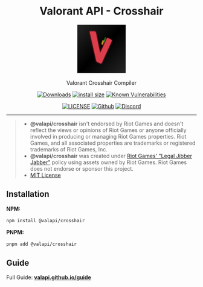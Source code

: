 [githubrepo_image]: https://github.com/valapi/.github/blob/main/128_valapi.png?raw=true
[githubrepo_url]: https://github.com/valapi
[download_image]: https://badgen.net/npm/dt/@valapi/crosshair?icon=npm
[download_url]: https://www.npmjs.com/package/@valapi/crosshair
[size_image]: https://packagephobia.com/badge?p=@valapi/crosshair
[size_url]: https://packagephobia.com/result?p=@valapi/crosshair
[vulnerabilities_image]: https://snyk.io/test/npm/@valapi/crosshair/badge.svg
[vulnerabilities_url]: https://snyk.io/test/npm/@valapi/crosshair
[license_image]: https://badgen.net/badge/license/MIT/blue
[license_url]: https://github.com/valapi/.github/blob/main/LICENSE
[github_image]: https://badgen.net/badge/icon/github?icon=github&label
[github_url]: https://github.com/valapi/node-valapi/tree/master/packages/@valapi/crosshair
[discord_image]: https://badgen.net/badge/icon/discord?icon=discord&label
[discord_url]: https://discord.gg/pbyWbUYjyt

<div align="center">
  
# Valorant API - Crosshair
  
[![Profile][githubrepo_image]][github_url]

Valorant Crosshair Compiler

[![Downloads][download_image]][download_url]
[![install size][size_image]][size_url]
[![Known Vulnerabilities][vulnerabilities_image]][vulnerabilities_url]

[![LICENSE][license_image]][license_url]
[![Github][github_image]][github_url]
[![Discord][discord_image]][discord_url]

</div>

---

> -   **@valapi/crosshair** isn't endorsed by Riot Games and doesn't reflect the views or opinions of Riot Games or anyone officially involved in producing or managing Riot Games properties. Riot Games, and all associated properties are trademarks or registered trademarks of Riot Games, Inc.
> -   **@valapi/crosshair** was created under [Riot Games' "Legal Jibber Jabber"](https://www.riotgames.com/en/legal) policy using assets owned by Riot Games. Riot Games does not endorse or sponsor this project.
> -   [MIT License][license_url]

## Installation

**NPM:**

```bash
npm install @valapi/crosshair
```

**PNPM:**

```bash
pnpm add @valapi/crosshair
```

## Guide

Full Guide: **[valapi.github.io/guide](https://valapi.github.io/guide)**

